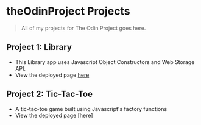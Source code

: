 # theOdinProject Projects
> All of my projects for The Odin Project goes here.

## Project 1: Library
- This Library app uses Javascript Object Constructors and Web Storage API.
- View the deployed page [here](https://library-app-enjel.netlify.app/)

## Project 2: Tic-Tac-Toe
- A tic-tac-toe game built using Javascript's factory functions
- View the deployed page [here]
